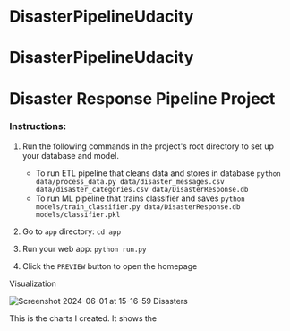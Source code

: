 # DisasterPipelineUdacity
# DisasterPipelineUdacity



# Disaster Response Pipeline Project

### Instructions:
1. Run the following commands in the project's root directory to set up your database and model.

    - To run ETL pipeline that cleans data and stores in database
        `python data/process_data.py data/disaster_messages.csv data/disaster_categories.csv data/DisasterResponse.db`
    - To run ML pipeline that trains classifier and saves
        `python models/train_classifier.py data/DisasterResponse.db models/classifier.pkl`

2. Go to `app` directory: `cd app`

3. Run your web app: `python run.py`

4. Click the `PREVIEW` button to open the homepage



Visualization 

![Screenshot 2024-06-01 at 15-16-59 Disasters](https://github.com/sashyabaral01/DisasterPipelineUdacity/assets/37986335/f56b70e9-7f7b-4d73-a870-4689571fee26)


This is the charts I created. It shows the 
